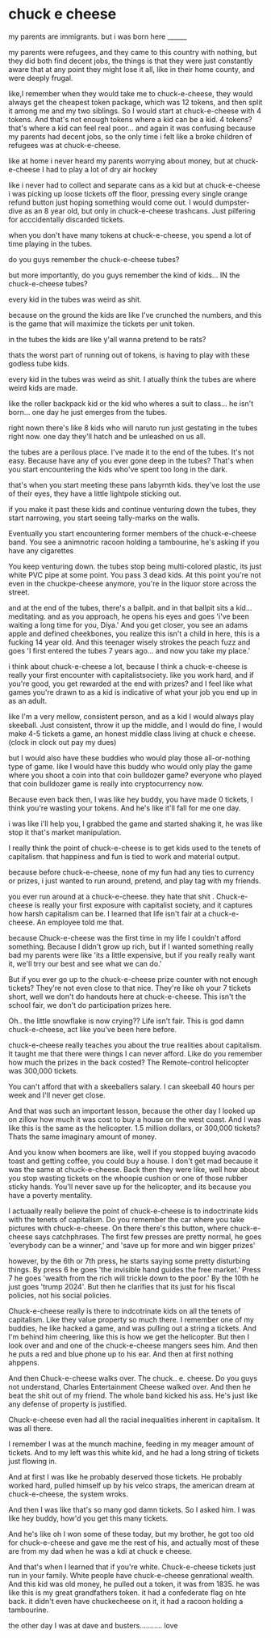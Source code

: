 # chuck e cheese

my parents are immigrants. but i was born here ______

my parents were refugees, and they came to this country with nothing, but they did both find decent jobs, the things is that they were just constantly aware that at any point they might lose it all, like in their home county, and were deeply frugal.  

like,I remember when they would take me to chuck-e-cheese, they would always get the cheapest token package, which was 12 tokens, and then split it among me and my two siblings. So I would start at chuck-e-cheese with 4 tokens. And that's not enough tokens where a kid can be a kid. 4 tokens? that's where a kid can feel real poor... and again it was confusing because my parents had decent jobs, so the only time i felt like a broke children of refugees was at chuck-e-cheese. 

like at home i never heard my parents worrying about money, but at chuck-e-cheese I had to play a lot of dry air hockey

like i never had to collect and separate cans as a kid but at chuck-e-cheese i was picking up loose tickets off the floor, pressing every single orange refund button just hoping something would come out. I would dumpster-dive as an 8 year old, but only in chuck-e-cheese trashcans. Just pilfering for acccidentally discarded tickets. 

when you don't have many tokens at chuck-e-cheese, you spend a lot of time playing in the tubes. 

do you guys remember the chuck-e-cheese tubes?

but more importantly, do you guys remember the kind of kids... IN the chuck-e-cheese tubes?

every kid in the tubes was weird as shit. 

because on the ground the kids are like I've crunched the numbers, and this is the game that will maximize the tickets per unit token.

in the tubes the kids are like y'all wanna pretend to be rats?

thats the worst part of running out of tokens, is having to play with these godless tube kids.

every kid in the tubes was weird as shit. I atually think the tubes are where weird kids are made. 

like the roller backpack kid or the kid who wheres a suit to class... he isn't born... one day he just emerges from the tubes. 

right nown there's like 8 kids who will naruto run just gestating in the tubes right now. one day they'll hatch and be unleashed on us all.

the tubes are a perilous place. I've made it to the end of the tubes. It's not easy. Because have any of you ever gone deep in the tubes? That's when you start encountering the kids who've spent too long in the dark.

that's when you start meeting these pans labyrnth kids. they've lost the use of their eyes, they have a little lightpole sticking out. 

if you make it past these kids and continue venturing down the tubes, they start narrowing, you start seeing tally-marks on the walls. 

Eventually you start encountering former members of the chuck-e-cheese band. You see a animnotric racoon holding a tambourine, he's asking if you have any cigarettes

You keep venturing down. the tubes stop being multi-colored plastic, its just white PVC pipe at some point. You pass 3 dead kids. At this point you're not even in the chuckpe-cheese anymore, you're in the liquor store across the street.

and at the end of the tubes, there's a ballpit. and in that ballpit sits a kid... meditating. and as you approach, he opens his eyes and goes 'i've been waiting a long time for you, Diya.' And you get closer, you see an adams apple and defined cheekbones, you realize this isn't a child in here, this is a fucking 14 year old. And this teenager wisely strokes the peach fuzz and goes 'I first entered the tubes 7 years ago... and now you take my place.'


i think about chuck-e-cheese a lot, because I think a chuck-e-cheese is really your first encounter with capitalistsociety. like you work hard, and if you're good, you get rewarded at the end with prizes? and I feel like what games you're drawn to as a kid is indicative of what your job you end up in as an adult. 

like I'm a very mellow, consistent person, and as a kid I would always play skeeball. Just consistent, throw it up the middle, and I would do fine, I would make 4-5 tickets a game, an honest middle class living at chuck e cheese. (clock in clock out pay my dues)

but I would also have these buddies who would play those all-or-nothing type of game. like I would have this buddy who would only play the game where you shoot a coin into that coin bulldozer game? everyone who played that coin bulldozer game is really into cryptocurrency now. 

Because even back then, I was like hey buddy, you have made 0 tickets, I think you're wasting your tokens. And he's like it'll fall for me one day.
 
i was like i'll help you, I grabbed the game and started shaking it, he was like stop it that's market manipulation.

I really think the point of chuck-e-cheese is to get kids used to the tenets of capitalism. that happiness and fun is tied to work and material output. 

because before chuck-e-cheese, none of my fun had any ties to currency or prizes, i just wanted to run around, pretend, and play tag with my friends. 

you ever run around at a chuck-e-cheese. they hate that shit .
Chuck-e-cheese is really your first exposure with capitalist society, and it captures how harsh capitalism can be. I learned that life isn't fair at a chuck-e-cheese. An employee told me that.

because Chuck-e-cheese was the first time in my life I couldn't afford something. Because I didn't grow up rich, but if I wanted something really bad my parents were like 'its a little expensive, but if you really really want it, we'll trry our best and see what we can do.'

But if you ever go up to the chuck-e-cheese prize counter with not enough tickets? They're not even close to that nice. They're like oh your 7 tickets short, well we don't do handouts here at chuck-e-cheese. This isn't the school fair, we don't do participation prizes here. 

Oh.. the little snowflake is now crying?? Life isn't fair. This is god damn chuck-e-cheese, act like you've been here before. 

chuck-e-cheese really teaches you about the true realities about capitalism. It taught me that there were things I can never afford. Like do you remember how much the prizes in the back costed? The Remote-control helicopter was 300,000 tickets. 

You can't afford that with a skeeballers salary. I can skeeball 40 hours per week and I'll never get close. 

And that was such an important lesson, because the other day I looked up on zillow how much it was cost to buy a house on the west coast. And I was like this is the same as the helicopter. 1.5 million dollars, or 300,000 tickets? Thats the same imaginary amount of money.

And you know when boomers are like, well if you stopped buying avacodo toast and getting coffee, you could buy a house. I don't get mad because it was the same at chuck-e-cheese. Back then they were like, well how about you stop wasting tickets on the whoopie cushion or one of those rubber sticky hands. You'll never save up for the helicopter, and its because you have a poverty mentality. 

I actuaally really believe the point of chuck-e-cheese is to indoctrinate kids with the tenets of capitalism. Do you remember the car where you take pictures with chuck-e-cheese. On there there's this button, where chuck-e-cheese says catchphrases. The first few presses are pretty normal, he goes 'everybody can be a winner,' and 'save up for more and win bigger prizes'

however, by the 6th or 7th press, he starts saying some pretty disturbing things. By press 6 he goes 'the invisible hand guides the free market.' Press 7 he goes 'wealth from the rich will trickle down to the poor.' By the 10th he just goes 'trump 2024'. But then he clarifies that its just for his fiscal policies, not his social policies.

Chuck-e-cheese really is there to indcotrinate kids on all the tenets of capitalism. Like they value property so much there. I remember one of my buddies, he like hacked a game, and was pulling out a string a tickets. And I'm behind him cheering, like this is how we get the helicopter. But then I look over and and one of the chuck-e-cheese mangers sees him. And then he puts a red and blue phone up to his ear. And then at first nothing ahppens. 

And then Chuck-e-cheese walks over. The chuck.. e. cheese. Do you guys not understand, Charles Entertainment Cheese walked over. And then he beat the shit out of my friend. The whole band kicked his ass. He's just like any defense of property is justified.

Chuck-e-cheese even had all the racial inequalities inherent in capitalism. It was all there. 

I remember I was at the munch machine, feeding in my meager amount of tickets. And to my left was this white kid, and he had a long string of tickets just flowing in.

And at first I was like he probably deserved those tickets. He probably worked hard, pulled himself up by his velco straps, the american dream at chuck-e-cheese, the system wroks.

And then I was like that's so many god damn tickets. So I asked him. I was like hey buddy, how'd you get this many tickets.

And he's like oh I won some of these today, but my brother, he got too old for chuck-e-cheese and gave me the rest of his, and actually most of these are from my dad when he was a kdi at chuck e cheese.

And that's when I learned that if you're white. Chuck-e-cheese tickets just run in your family. White people have chuck-e-cheese genrational wealth. And this kid was old money, he pulled out a token, it was from 1835. he was like this is my great grandfathers token. it had a confederate flag on hte back. it didn't even have chuckecheese on it, it had a racoon holding a tambourine. 

the other day I was at dave and busters........... love

